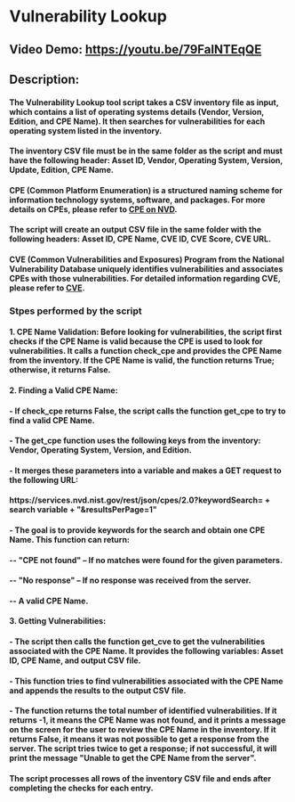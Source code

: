 # Vulnerability Lookup
## Video Demo: https://youtu.be/79FaINTEqQE
## Description:
#### 
#### The Vulnerability Lookup tool script takes a CSV inventory file as input, which contains a list of operating systems details (Vendor, Version, Edition, and CPE Name). It then searches for vulnerabilities for each operating system listed in the inventory.
#### 
#### The inventory CSV file must be in the same folder as the script and must have the following header: Asset ID, Vendor, Operating System, Version, Update, Edition, CPE Name.
#### 
#### CPE (Common Platform Enumeration) is a structured naming scheme for information technology systems, software, and packages. For more details on CPEs, please refer to [CPE on NVD](https://nvd.nist.gov/products/cpe).
#### 
#### The script will create an output CSV file in the same folder with the following headers: Asset ID, CPE Name, CVE ID, CVE Score, CVE URL.
#### 
#### CVE (Common Vulnerabilities and Exposures) Program from the National Vulnerability Database uniquely identifies vulnerabilities and associates CPEs with those vulnerabilities. For detailed information regarding CVE, please refer to [CVE](https://cve.org/).
####
### Stpes performed by the script
####
#### 1. CPE Name Validation: Before looking for vulnerabilities, the script first checks if the CPE Name is valid because the CPE is used to look for vulnerabilities. It calls a function check_cpe and provides the CPE Name from the inventory. If the CPE Name is valid, the function returns True; otherwise, it returns False.
#### 2. Finding a Valid CPE Name:
####    - If check_cpe returns False, the script calls the function get_cpe to try to find a valid CPE Name.
####    - The get_cpe function uses the following keys from the inventory: Vendor, Operating System, Version, and Edition.
####    - It merges these parameters into a variable and makes a GET request to the following URL:
####          h<span>ttps://services.nvd.nist.gov/rest/json/cpes/2.0?keywordSearch= + search variable + "&resultsPerPage=1"
####    - The goal is to provide keywords for the search and obtain one CPE Name. This function can return:
####      -- "CPE not found" – If no matches were found for the given parameters.
####      -- "No response" – If no response was received from the server.
####      -- A valid CPE Name.
####  3. Getting Vulnerabilities:
####     - The script then calls the function get_cve to get the vulnerabilities associated with the CPE Name. It provides the following variables: Asset ID, CPE Name, and output CSV file.
####     - This function tries to find vulnerabilities associated with the CPE Name and appends the results to the output CSV file.
####     - The function returns the total number of identified vulnerabilities. If it returns -1, it means the CPE Name was not found, and it prints a message on the screen for the user to review the CPE Name in the inventory. If it returns False, it means it was not possible to get a response from the server. The script tries twice to get a response; if not successful, it will print the message "Unable to get the CPE Name from the server".
####
#### The script processes all rows of the inventory CSV file and ends after completing the checks for each entry.
